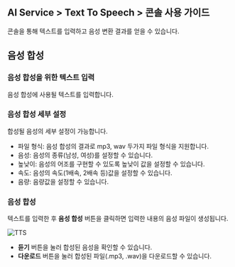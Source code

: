 ## AI Service > Text To Speech > 콘솔 사용 가이드

콘솔을 통해 텍스트를 입력하고 음성 변환 결과를 얻을 수 있습니다.

## 음성 합성

### 음성 합성을 위한 텍스트 입력

음성 합성에 사용될 텍스트를 입력합니다.

### 음성 합성 세부 설정

합성될 음성의 세부 설정이 가능합니다.

* 파일 형식: 음성 합성의 결과로 mp3, wav 두가지 파일 형식을 지원합니다.
* 음성: 음성의 종류(남성, 여성)를 설정할 수 있습니다.
* 높낮이: 음성의 어조를 구현할 수 있도록 높낮이 값을 설정할 수 있습니다.
* 속도: 음성의 속도(1배속, 2배속 등)값을 설정할 수 있습니다.
* 음량: 음량값을 설정할 수 있습니다.

### 음성 합성

텍스트를 입력한 후 **음성 합성** 버튼을 클릭하면 입력한 내용의 음성 파일이 생성됩니다.

![TTS](http://static.toastoven.net/prod_speech/tts_console_en.png)

* **듣기** 버튼을 눌러 합성된 음성을 확인할 수 있습니다.
* **다운로드** 버튼을 눌러 합성된 파일(.mp3, .wav)을 다운로드할 수 있습니다.